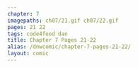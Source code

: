 ```yaml
---
chapter: 7
imagepaths: ch07/21.gif ch07/22.gif
pages: 21 22
tags: code4food dan
title: Chapter 7 Pages 21-22
alias: /dnwcomic/chapter-7-pages-21-22/
layout: comic
---
```

